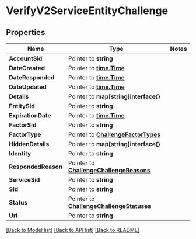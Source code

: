 # VerifyV2ServiceEntityChallenge

## Properties
Name | Type | Notes
------------ | ------------- | -------------
**AccountSid** | Pointer to **string** | 
**DateCreated** | Pointer to [**time.Time**](time.Time.md) | 
**DateResponded** | Pointer to [**time.Time**](time.Time.md) | 
**DateUpdated** | Pointer to [**time.Time**](time.Time.md) | 
**Details** | Pointer to **map[string]interface{}** | 
**EntitySid** | Pointer to **string** | 
**ExpirationDate** | Pointer to [**time.Time**](time.Time.md) | 
**FactorSid** | Pointer to **string** | 
**FactorType** | Pointer to [**ChallengeFactorTypes**](challenge_factor_types.md) | 
**HiddenDetails** | Pointer to **map[string]interface{}** | 
**Identity** | Pointer to **string** | 
**RespondedReason** | Pointer to [**ChallengeChallengeReasons**](challenge_challenge_reasons.md) | 
**ServiceSid** | Pointer to **string** | 
**Sid** | Pointer to **string** | 
**Status** | Pointer to [**ChallengeChallengeStatuses**](challenge_challenge_statuses.md) | 
**Url** | Pointer to **string** | 

[[Back to Model list]](../README.md#documentation-for-models) [[Back to API list]](../README.md#documentation-for-api-endpoints) [[Back to README]](../README.md)


